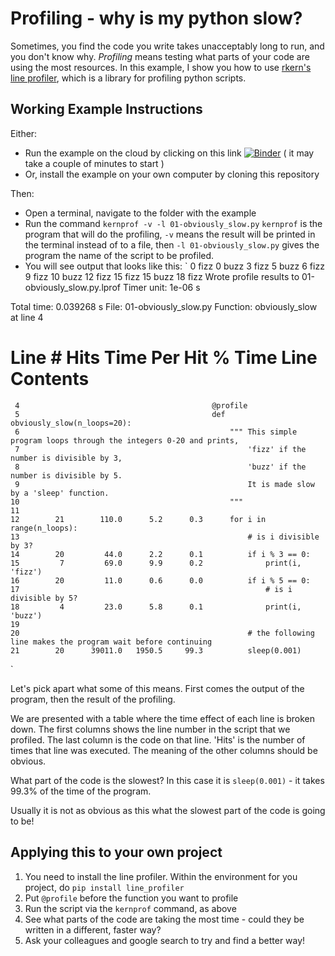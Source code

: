 # Profiling - why is my python slow?
Sometimes, you find the code you write takes unacceptably long to run, and you don't know why.
*Profiling* means testing what parts of your code are using the most resources.
In this example, I show you how to use [rkern's line profiler](https://github.com/pyutils/line_profiler), which is a library for profiling python scripts.

## Working Example Instructions
Either:
* Run the example on the cloud by clicking on this link 
[![Binder](https://mybinder.org/badge_logo.svg)](https://mybinder.org/v2/gh/C-H-Simpson/profiling_example/master) ( it may take a couple of minutes to start )
* Or, install the example on your own computer by cloning this repository

Then:
* Open a terminal, navigate to the folder with the example
* Run the command
	`kernprof -v -l 01-obviously_slow.py`
 `kernprof` is the program that will do the profiling, `-v` means the result will be printed in the terminal instead of to a file, then `-l 01-obviously_slow.py` gives the program the name of the script to be profiled.
* You will see output that looks like this:
`
0 fizz
0 buzz
3 fizz
5 buzz
6 fizz
9 fizz
10 buzz
12 fizz
15 fizz
15 buzz
18 fizz
Wrote profile results to 01-obviously_slow.py.lprof
Timer unit: 1e-06 s

Total time: 0.039268 s
File: 01-obviously_slow.py
Function: obviously_slow at line 4

Line #      Hits         Time  Per Hit   % Time  Line Contents
==============================================================
     4                                           @profile
     5                                           def obviously_slow(n_loops=20):
     6                                               """ This simple program loops through the integers 0-20 and prints,
     7                                                   'fizz' if the number is divisible by 3,
     8                                                   'buzz' if the number is divisible by 5.
     9                                                   It is made slow by a 'sleep' function.
    10                                               """
    11                                           
    12        21        110.0      5.2      0.3      for i in range(n_loops):
    13                                                   # is i divisible by 3?
    14        20         44.0      2.2      0.1          if i % 3 == 0:
    15         7         69.0      9.9      0.2              print(i, 'fizz')
    16        20         11.0      0.6      0.0          if i % 5 == 0:
    17                                                       # is i divisible by 5?
    18         4         23.0      5.8      0.1              print(i, 'buzz')
    19                                           
    20                                                   # the following line makes the program wait before continuing
    21        20      39011.0   1950.5     99.3          sleep(0.001)
`

Let's pick apart what some of this means.
First comes the output of the program, then the result of the profiling.

We are presented with a table where the time effect of each line is broken down. The first columns shows the line number in the script that we profiled. The last column is the code on that line.
'Hits' is the number of times that line was executed. The meaning of the other columns should be obvious.

What part of the code is the slowest? In this case it is `sleep(0.001)` - it takes 99.3% of the time of the program.


Usually it is not as obvious as this what the slowest part of the code is going to be!

## Applying this to your own project
1. You need to install the line profiler. Within the environment for you project, do
 `pip install line_profiler`
2. Put `@profile` before the function you want to profile
3. Run the script via the `kernprof` command, as above
4. See what parts of the code are taking the most time - could they be written in a different, faster way? 
5. Ask your colleagues and google search to try and find a better way!
